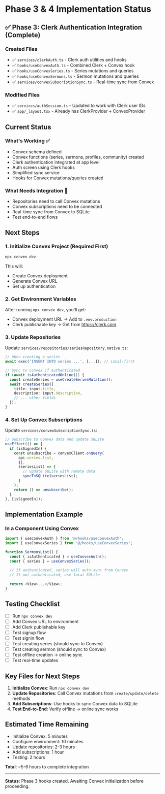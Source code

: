 # Phase 3 & 4 Implementation Status

## ✅ Phase 3: Clerk Authentication Integration (Complete)

### Created Files
- ✅ `services/clerkAuth.ts` - Clerk auth utilities and hooks
- ✅ `hooks/useConvexAuth.ts` - Combined Clerk + Convex hook
- ✅ `hooks/useConvexSeries.ts` - Series mutations and queries
- ✅ `hooks/useConvexSermons.ts` - Sermon mutations and queries
- ✅ `services/convexSubscriptionSync.ts` - Real-time sync from Convex

### Modified Files
- ✅ `services/authSession.ts` - Updated to work with Clerk user IDs
- ✅ `app/_layout.tsx` - Already has ClerkProvider + ConvexProvider

## Current Status

### What's Working ✅
- Convex schema defined
- Convex functions (series, sermons, profiles, community) created
- Clerk authentication integrated at app level
- Auth screen using Clerk hooks
- Simplified sync service
- Hooks for Convex mutations/queries created

### What Needs Integration 🔄
- Repositories need to call Convex mutations
- Convex subscriptions need to be connected
- Real-time sync from Convex to SQLite
- Test end-to-end flows

## Next Steps

### 1. Initialize Convex Project (Required First)

```bash
npx convex dev
```

This will:
- Create Convex deployment
- Generate Convex URL
- Set up authentication

### 2. Get Environment Variables

After running `npx convex dev`, you'll get:
- Convex deployment URL → Add to `.env.production`
- Clerk publishable key → Get from https://clerk.com

### 3. Update Repositories

Update `services/repositories/seriesRepository.native.ts`:

```typescript
// When creating a series
await exec('INSERT INTO series ...', [...]); // Local-first

// Sync to Convex if authenticated
if (await isAuthenticatedOnline()) {
  const createSeries = useCreateSeriesMutation();
  await createSeries({
    title: input.title,
    description: input.description,
    // ... other fields
  });
}
```

### 4. Set Up Convex Subscriptions

Update `services/convexSubscriptionSync.ts`:

```typescript
// Subscribe to Convex data and update SQLite
useEffect(() => {
  if (isSignedIn) {
    const unsubscribe = convexClient.onQuery(
      api.series.list,
      {},
      (seriesList) => {
        // Update SQLite with remote data
        syncToSQLite(seriesList);
      }
    );
    return () => unsubscribe();
  }
}, [isSignedIn]);
```

## Implementation Example

### In a Component Using Convex

```typescript
import { useConvexAuth } from '@/hooks/useConvexAuth';
import { useConvexSeries } from '@/hooks/useConvexSeries';

function SermonsList() {
  const { isAuthenticated } = useConvexAuth();
  const { series } = useConvexSeries();
  
  // If authenticated, series will auto-sync from Convex
  // If not authenticated, use local SQLite
  
  return <View>...</View>;
}
```

## Testing Checklist

- [ ] Run `npx convex dev`
- [ ] Add Convex URL to environment
- [ ] Add Clerk publishable key
- [ ] Test signup flow
- [ ] Test signin flow
- [ ] Test creating series (should sync to Convex)
- [ ] Test creating sermon (should sync to Convex)
- [ ] Test offline creation → online sync
- [ ] Test real-time updates

## Key Files for Next Steps

1. **Initialize Convex**: Run `npx convex dev`
2. **Update Repositories**: Call Convex mutations from `create/update/delete` methods
3. **Add Subscriptions**: Use hooks to sync Convex data to SQLite
4. **Test End-to-End**: Verify offline → online sync works

## Estimated Time Remaining

- Initialize Convex: 5 minutes
- Configure environment: 10 minutes
- Update repositories: 2-3 hours
- Add subscriptions: 1 hour
- Testing: 2 hours

**Total**: ~5-6 hours to complete integration

---

**Status**: Phase 3 hooks created. Awaiting Convex initialization before proceeding.

